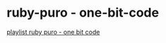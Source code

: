 # ruby-puro - one-bit-code

[playlist ruby puro - one bit code](https://www.youtube.com/watch?v=2js9Q_BMD-8&list=PLdDT8if5attEOcQGPHLNIfnSFiJHhGDOZ&ab_channel=OneBitCode)